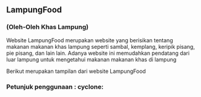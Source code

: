 ## LampungFood
### (Oleh-Oleh Khas Lampung)
Website LampungFood merupakan website yang berisikan tentang makanan makanan khas lampung seperti
sambal, kemplang, keripik pisang, pie pisang, dan lain lain.
Adanya website ini memudahkan pendatang dari luar lampung untuk mengetahui makanan makanan khas di lampung

Berikut merupakan tampilan dari website LampungFood

### Petunjuk penggunaan : cyclone: 

